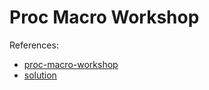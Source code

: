 # Proc Macro Workshop

References:

- [proc-macro-workshop](https://github.com/dtolnay/proc-macro-workshop)
- [solution](https://github.com/WhoisDavid/rust-learnings)
